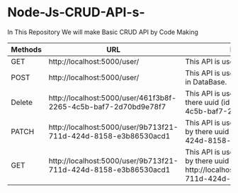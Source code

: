 # Node-Js-CRUD-API-s-
In This Repository We will make Basic CRUD API by Code Making

| Methods  | URL | Description |
| -------------| ------------- | ------------- |
| GET | http://localhost:5000/user/ | This API is used to get All the user's. |
| POST | http://localhost:5000/user/ | This API is used to Create New user's in DataBase. |
| Delete | http://localhost:5000/user/461f3b8f-2265-4c5b-baf7-2d70bd9e78f7 | This API is used to Delete user's by there uuid (id :- 461f3b8f-2265-4c5b-baf7-2d70bd9e78f7). |
| PATCH | http://localhost:5000/user/9b713f21-711d-424d-8158-e3b86530acd1 | This API is used to Update the user's by there uuid (id :- 9b713f21-711d-424d-8158-e3b86530acd1). |
| GET | http://localhost:5000/user/9b713f21-711d-424d-8158-e3b86530acd1 | This API is used to Search the user's by there uuid (id :- http://localhost:5000/user/9b713f21-711d-424d-8158-e3b86530acd1). |
